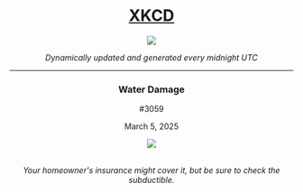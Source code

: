 
<h1 align="center"><a href="https://xkcd.com">XKCD</a></h1>
<div align="center">
    <img src="https://img.shields.io/github/last-commit/ShashashankThakur/XKCD?label=last%20updated" />
</div>

<p align="center"><i>Dynamically updated and generated every midnight UTC</i></p>
<hr>
<div align="center">
    <h3><strong>Water Damage</strong></h3>
    <p>#3059</p>
    <p>March 5, 2025</p>
    <img src="https://imgs.xkcd.com/comics/water_damage.png">
    <br></br>
    <p><i>Your homeowner's insurance might cover it, but be sure to check the subductible.</i></p>
</div>
